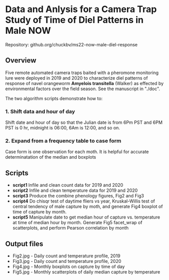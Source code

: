 # Data and Anlysis for a Camera Trap Study of Time of Diel Patterns in Male NOW 

Repository: github.org/chuckbv/ms22-now-male-diel-response

## Overview

Five remote automated camera traps baited with a pheromone monitoring lure 
were deployed in 2019 and 2020 to characterize diel patterns of response
of navel orangeworm **Amyelois transitella** (Walker) as effected by 
environmental factors over the field season. See the manuscript in "./doc".

The two algorithm scripts demonstrate how to: 

### 1. Shift data and hour of  day

Shift date and hour of day so that the Julian date is from 6Pm PST and 6PM PST 
is 0 hr, midnight is 06:00, 6Am is 12:00, and so on.

### 2. Expand from a frequency table to case form 

Case form is one observation for each moth. It is helpful for accurate 
determinatation of the median and boxplots


## Scripts
 - **script1** Infile and clean count data for 2019 and 2020
 - **script2** Infile and clean temperature data for 2019 and 2020
 - **script3** Produce the combine phenology figures, Fig2 and Fig3
 - **script4** Do chisqr test of daytime fliers vs year, Kruskal-Willis test of 
 central  tendency of male capture by moth, and generate Fig4 boxplot of time 
 of capture by month.
 - **script5** Manipulate date to get median hour of capture vs. temperature
 at time of median hour by month. Generate Fig5 facet_wrap of scatterplots,
 and perform Pearson correlation by month
  
## Output files
 - Fig2.jpg - Daily count and temperature profile, 2019
 - Fig3.jpg - Daily count and temperature profile, 2020
 - Fig4.jpg - Monthly boxplots on capture by time of day
 - Fig5.jpg - Monthly scatterplots of daily median capture by temperature
 

 